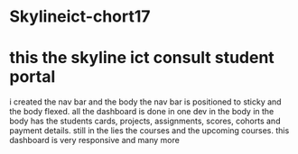 # Skylineict-chort17
# this the skyline ict consult student portal 
i created the nav bar and the body
the nav bar is positioned to sticky and the body flexed.
all the dashboard is done in one dev in the body
in the body has the students cards, projects, assignments,
scores, cohorts and payment details.
still in the lies the courses and the upcoming courses.
this dashboard is very responsive and many more